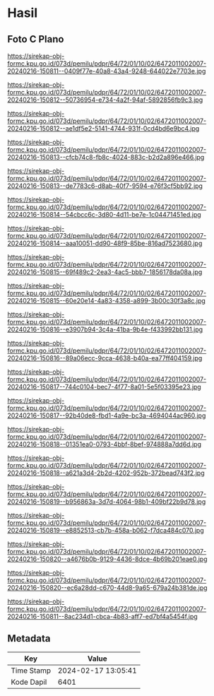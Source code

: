 # Hasil

## Foto C Plano

https://sirekap-obj-formc.kpu.go.id/073d/pemilu/pdpr/64/72/01/10/02/6472011002007-20240216-150811--0409f77e-40a8-43a4-9248-644022e7703e.jpg

https://sirekap-obj-formc.kpu.go.id/073d/pemilu/pdpr/64/72/01/10/02/6472011002007-20240216-150812--50736954-e734-4a2f-94af-5892856fb9c3.jpg

https://sirekap-obj-formc.kpu.go.id/073d/pemilu/pdpr/64/72/01/10/02/6472011002007-20240216-150812--ae1df5e2-5141-4744-931f-0cd4bd6e9bc4.jpg

https://sirekap-obj-formc.kpu.go.id/073d/pemilu/pdpr/64/72/01/10/02/6472011002007-20240216-150813--cfcb74c8-fb8c-4024-883c-b2d2a896e466.jpg

https://sirekap-obj-formc.kpu.go.id/073d/pemilu/pdpr/64/72/01/10/02/6472011002007-20240216-150813--de7783c6-d8ab-40f7-9594-e76f3cf5bb92.jpg

https://sirekap-obj-formc.kpu.go.id/073d/pemilu/pdpr/64/72/01/10/02/6472011002007-20240216-150814--54cbcc6c-3d80-4d11-be7e-1c04471451ed.jpg

https://sirekap-obj-formc.kpu.go.id/073d/pemilu/pdpr/64/72/01/10/02/6472011002007-20240216-150814--aaa10051-dd90-48f9-85be-816ad7523680.jpg

https://sirekap-obj-formc.kpu.go.id/073d/pemilu/pdpr/64/72/01/10/02/6472011002007-20240216-150815--69f489c2-2ea3-4ac5-bbb7-1856178da08a.jpg

https://sirekap-obj-formc.kpu.go.id/073d/pemilu/pdpr/64/72/01/10/02/6472011002007-20240216-150815--60e20e14-4a83-4358-a899-3b00c30f3a8c.jpg

https://sirekap-obj-formc.kpu.go.id/073d/pemilu/pdpr/64/72/01/10/02/6472011002007-20240216-150816--e3907b94-3c4a-41ba-9b4e-f433992bb131.jpg

https://sirekap-obj-formc.kpu.go.id/073d/pemilu/pdpr/64/72/01/10/02/6472011002007-20240216-150816--89a06ecc-9cca-4638-b40a-ea77ff404159.jpg

https://sirekap-obj-formc.kpu.go.id/073d/pemilu/pdpr/64/72/01/10/02/6472011002007-20240216-150817--744c0104-bec7-4f77-8a01-5e5f03395e23.jpg

https://sirekap-obj-formc.kpu.go.id/073d/pemilu/pdpr/64/72/01/10/02/6472011002007-20240216-150817--92b40de8-fbd1-4a9e-bc3a-4694044ac960.jpg

https://sirekap-obj-formc.kpu.go.id/073d/pemilu/pdpr/64/72/01/10/02/6472011002007-20240216-150818--01351ea0-0793-4bbf-8bef-974888a7dd6d.jpg

https://sirekap-obj-formc.kpu.go.id/073d/pemilu/pdpr/64/72/01/10/02/6472011002007-20240216-150818--a621a3d4-2b2d-4202-952b-372bead743f2.jpg

https://sirekap-obj-formc.kpu.go.id/073d/pemilu/pdpr/64/72/01/10/02/6472011002007-20240216-150819--b956863a-3d7d-4064-98b1-409bf22b9d78.jpg

https://sirekap-obj-formc.kpu.go.id/073d/pemilu/pdpr/64/72/01/10/02/6472011002007-20240216-150819--e8852513-cb7b-458a-b062-f7dca484c070.jpg

https://sirekap-obj-formc.kpu.go.id/073d/pemilu/pdpr/64/72/01/10/02/6472011002007-20240216-150820--a4676b0b-9129-4436-8dce-4b69b201eae0.jpg

https://sirekap-obj-formc.kpu.go.id/073d/pemilu/pdpr/64/72/01/10/02/6472011002007-20240216-150820--ec6a28dd-c670-44d8-9a65-679a24b381de.jpg

https://sirekap-obj-formc.kpu.go.id/073d/pemilu/pdpr/64/72/01/10/02/6472011002007-20240216-150811--8ac234d1-cbca-4b83-aff7-ed7bf4a5454f.jpg


## Metadata

| Key        | Value               |
| ---------- | ------------------- |
| Time Stamp | 2024-02-17 13:05:41 |
| Kode Dapil | 6401                |



